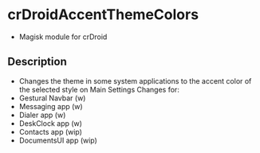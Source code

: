 # crDroidAccentThemeColors
- Magisk module for crDroid

## Description
- Changes the theme in some system applications to the accent color of the selected style on Main Settings
 Changes for:
- Gestural Navbar (w)
- Messaging app (w)
- Dialer app (w)
- DeskClock app (w)
- Contacts app (wip)
- DocumentsUI app (wip)
